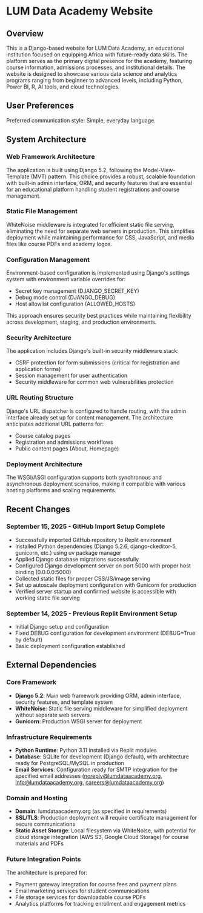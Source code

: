 # LUM Data Academy Website

## Overview

This is a Django-based website for LUM Data Academy, an educational institution focused on equipping Africa with future-ready data skills. The platform serves as the primary digital presence for the academy, featuring course information, admissions processes, and institutional details. The website is designed to showcase various data science and analytics programs ranging from beginner to advanced levels, including Python, Power BI, R, AI tools, and cloud technologies.

## User Preferences

Preferred communication style: Simple, everyday language.

## System Architecture

### Web Framework Architecture
The application is built using Django 5.2, following the Model-View-Template (MVT) pattern. This choice provides a robust, scalable foundation with built-in admin interface, ORM, and security features that are essential for an educational platform handling student registrations and course management.

### Static File Management
WhiteNoise middleware is integrated for efficient static file serving, eliminating the need for separate web servers in production. This simplifies deployment while maintaining performance for CSS, JavaScript, and media files like course PDFs and academy logos.

### Configuration Management
Environment-based configuration is implemented using Django's settings system with environment variable overrides for:
- Secret key management (DJANGO_SECRET_KEY)
- Debug mode control (DJANGO_DEBUG) 
- Host allowlist configuration (ALLOWED_HOSTS)

This approach ensures security best practices while maintaining flexibility across development, staging, and production environments.

### Security Architecture
The application includes Django's built-in security middleware stack:
- CSRF protection for form submissions (critical for registration and application forms)
- Session management for user authentication
- Security middleware for common web vulnerabilities protection

### URL Routing Structure
Django's URL dispatcher is configured to handle routing, with the admin interface already set up for content management. The architecture anticipates additional URL patterns for:
- Course catalog pages
- Registration and admissions workflows
- Public content pages (About, Homepage)

### Deployment Architecture
The WSGI/ASGI configuration supports both synchronous and asynchronous deployment scenarios, making it compatible with various hosting platforms and scaling requirements.

## Recent Changes

### September 15, 2025 - GitHub Import Setup Complete
- Successfully imported GitHub repository to Replit environment
- Installed Python dependencies (Django 5.2.6, django-ckeditor-5, gunicorn, etc.) using uv package manager
- Applied Django database migrations successfully
- Configured Django development server on port 5000 with proper host binding (0.0.0.0:5000)
- Collected static files for proper CSS/JS/image serving
- Set up autoscale deployment configuration with Gunicorn for production
- Verified server startup and confirmed website is accessible with working static file serving

### September 14, 2025 - Previous Replit Environment Setup
- Initial Django setup and configuration
- Fixed DEBUG configuration for development environment (DEBUG=True by default)
- Basic deployment configuration established

## External Dependencies

### Core Framework
- **Django 5.2**: Main web framework providing ORM, admin interface, security features, and template system
- **WhiteNoise**: Static file serving middleware for simplified deployment without separate web servers
- **Gunicorn**: Production WSGI server for deployment

### Infrastructure Requirements
- **Python Runtime**: Python 3.11 installed via Replit modules
- **Database**: SQLite for development (Django default), with architecture ready for PostgreSQL/MySQL in production
- **Email Services**: Configuration ready for SMTP integration for the specified email addresses (noreply@lumdataacademy.org, info@lumdataacademy.org, careers@lumdataacademy.org)

### Domain and Hosting
- **Domain**: lumdataacademy.org (as specified in requirements)
- **SSL/TLS**: Production deployment will require certificate management for secure communications
- **Static Asset Storage**: Local filesystem via WhiteNoise, with potential for cloud storage integration (AWS S3, Google Cloud Storage) for course materials and PDFs

### Future Integration Points
The architecture is prepared for:
- Payment gateway integration for course fees and payment plans
- Email marketing services for student communications
- File storage services for downloadable course PDFs
- Analytics platforms for tracking enrollment and engagement metrics